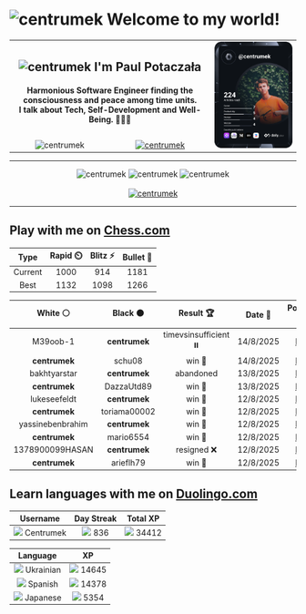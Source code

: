 <h1>
  <img
    src="https://emojis.slackmojis.com/emojis/images/1531849430/4246/blob-sunglasses.gif"
    width="30"
    alt="centrumek"
  />
  Welcome to my world!
</h1>

<table>
  <tbody>
    <tr>
      <td align="center" width="70%" colspan="2">
        <h2>
          <img
            src="https://raw.githubusercontent.com/MartinHeinz/MartinHeinz/master/wave.gif"
            width="30px"
            alt="centrumek"
          />
          I'm Paul Potaczała
        </h2>
        <h4>
          Harmonious Software Engineer finding the consciousness and peace among time units.
          <br/>
          I talk about Tech, Self-Development and Well-Being. 🌿🧘🚀
        </h4>
      </td>
      <td width="30%" rowspan="2">
        <a href="https://app.daily.dev/centrumek">
          <img
            src="./devcard.svg"
            alt="centrumek"
          />
        </a>
      </td>
    </tr>
    <tr align="center">
      <td>
        <img
          src="https://komarev.com/ghpvc/?username=centrumek&label=visitors&color=0e75b6&style=flat"
          alt="centrumek"
        >
      </td>
      <td>
        <a href="https://stackoverflow.com/users/14496012/centrumek">
          <img
            src="https://stackoverflow.com/users/flair/14496012.png?theme=dark"
            alt="centrumek"
          >
        </a>
      </td>
    </tr>
  </tbody>
</table>

---
<div align="center">
  <img 
    src="https://github-readme-stats.vercel.app/api?username=centrumek&show_icons=true&count_private=true&theme=dark&hide_border=true&hide=issues,contribs&bg_color=00000000"
    alt="centrumek"
  />
  <img
    src="https://github-readme-stats.vercel.app/api/top-langs/?username=centrumek&layout=compact&hide_border=true&theme=dark&bg_color=00000000&langs_count=6&exclude_repo=air-statistic-app"
    alt="centrumek"
  />
  <img 
    src="https://github-readme-streak-stats.herokuapp.com?user=centrumek&theme=dark&hide_border=true&background=FFFFFF00"
    alt="centrumek"
  />
  <br/>
  <br/>
  <a href="https://www.buymeacoffee.com/centrumek">
    <img
      src="https://cdn.buymeacoffee.com/buttons/v2/default-orange.png"
      height="50"
      width="210"
      alt="centrumek"
    />
  </a>
</div>

---

## Play with me on [Chess.com](https://www.chess.com/member/centrumek)

<div align="center">
<!--START_SECTION:chessStats-->
<!-- Automatically generated with https://github.com/Balastrong/chess-stats-action -->

| Type | Rapid ⏲️ | Blitz ⚡ | Bullet 🔫 |
|:---:|:---:|:---:|:---:|
| Current | 1000 | 914 | 1181 |
| Best | 1132 | 1098 | 1266 |

| White ⚪ | Black ⚫ | Result 🏆 | Date 📅 | Position 🗺️ | Type 🕕 |
|:---:|:---:|:---:|:---:|:---:|:---:|
| M39oob-1 | **centrumek** | timevsinsufficient ⏸️ | 14/8/2025 | <a href="http://www.ee.unb.ca/cgi-bin/tervo/fen.pl?select=8/8/4KR2/8/6k1/8/8/8 w - - 75 98">Link</a> | Blitz |
| **centrumek** | schu08 | win 🥇 | 14/8/2025 | <a href="http://www.ee.unb.ca/cgi-bin/tervo/fen.pl?select=2k5/8/6R1/4r3/PKP5/1P4p1/8/8 b - - 1 58">Link</a> | Blitz |
| bakhtyarstar | **centrumek** | abandoned  | 13/8/2025 | <a href="http://www.ee.unb.ca/cgi-bin/tervo/fen.pl?select=rn2k2r/2qNp1b1/1p5p/3p1pp1/P2P4/3BP2P/3N1PP1/R2Q1RK1 b kq - 0 17">Link</a> | Blitz |
| **centrumek** | DazzaUtd89 | win 🥇 | 13/8/2025 | <a href="http://www.ee.unb.ca/cgi-bin/tervo/fen.pl?select=8/7b/6RP/5P2/8/2k5/8/2K5 b - - 2 62">Link</a> | Blitz |
| lukeseefeldt | **centrumek** | win 🥇 | 12/8/2025 | <a href="http://www.ee.unb.ca/cgi-bin/tervo/fen.pl?select=8/8/8/3r3p/p1k5/P5R1/6K1/8 w - - 2 51">Link</a> | Blitz |
| **centrumek** | toriama00002 | win 🥇 | 12/8/2025 | <a href="http://www.ee.unb.ca/cgi-bin/tervo/fen.pl?select=8/pppR1ppk/4p2p/8/6P1/1KB5/7P/8 b - - 3 26">Link</a> | Blitz |
| yassinebenbrahim | **centrumek** | win 🥇 | 12/8/2025 | <a href="http://www.ee.unb.ca/cgi-bin/tervo/fen.pl?select=7R/kP6/3NK3/8/8/8/6PP/1r6 w - - 3 56">Link</a> | Blitz |
| **centrumek** | mario6554 | win 🥇 | 12/8/2025 | <a href="http://www.ee.unb.ca/cgi-bin/tervo/fen.pl?select=2R2k2/R7/5p2/5Pr1/P7/1P6/1K6/8 b - - 8 49">Link</a> | Blitz |
| 1378900099HASAN | **centrumek** | resigned ❌ | 12/8/2025 | <a href="http://www.ee.unb.ca/cgi-bin/tervo/fen.pl?select=5Q2/8/8/p7/P1p5/2P3k1/K3N3/8 b - - 0 58">Link</a> | Blitz |
| **centrumek** | arieflh79 | win 🥇 | 12/8/2025 | <a href="http://www.ee.unb.ca/cgi-bin/tervo/fen.pl?select=r3r1k1/5ppp/b7/p1Q5/5q1P/P1N2P2/1PP3P1/1K1R3R b - - 2 21">Link</a> | Blitz |

<!--END_SECTION:chessStats-->
</div>

## Learn languages with me on [Duolingo.com](https://www.duolingo.com/profile/Centrumek)

<div align="center">
<!--START_SECTION:duolingoStats-->
<!-- Automatically generated with https://github.com/centrumek/duolingo-readme-stats-->

| Username | Day Streak | Total XP |
|:---:|:---:|:---:|
| <img src="https://raw.githubusercontent.com/centrumek/duolingo-readme-stats/main/assets/duolingo.png" height="12"> Centrumek | <img src="https://raw.githubusercontent.com/centrumek/duolingo-readme-stats/main/assets/streakfrozen.svg" height="12"> 836 | <img src="https://raw.githubusercontent.com/centrumek/duolingo-readme-stats/main/assets/xp.svg" height="12"> 34412 | <img src="https://raw.githubusercontent.com/centrumek/duolingo-readme-stats/main/assets/xp.svg" height="12"> 0 |

| Language | XP |
|:---:|:---:|
| <img src="https://raw.githubusercontent.com/centrumek/duolingo-readme-stats/main/assets/langs/ukrainian.svg" height="12"> Ukrainian | <img src="https://raw.githubusercontent.com/centrumek/duolingo-readme-stats/main/assets/xp.svg" height="12"> 14645 |
| <img src="https://raw.githubusercontent.com/centrumek/duolingo-readme-stats/main/assets/langs/spanish.svg" height="12"> Spanish | <img src="https://raw.githubusercontent.com/centrumek/duolingo-readme-stats/main/assets/xp.svg" height="12"> 14378 |
| <img src="https://raw.githubusercontent.com/centrumek/duolingo-readme-stats/main/assets/langs/japanese.svg" height="12"> Japanese | <img src="https://raw.githubusercontent.com/centrumek/duolingo-readme-stats/main/assets/xp.svg" height="12"> 5354 |

<!--END_SECTION:duolingoStats-->
</div>
<!--
**centrumek/centrumek** is a ✨ _special_ ✨ repository because its `README.md` (this file) appears on your GitHub profile.

Here are some ideas to get you started:

- 🔭 I’m currently working on ...
- 🌱 I’m currently learning ...
- 👯 I’m looking to collaborate on ...
- 🤔 I’m looking for help with ...
- 💬 Ask me about ...
- 📫 How to reach me: ...
- 😄 Pronouns: ...
- ⚡ Fun fact: ...
-->
